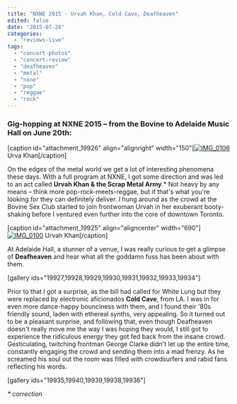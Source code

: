 ```yaml
---
title: "NXNE 2015 - Urvah Khan, Cold Cave, Deafheaven"
edited: false
date: "2015-07-28"
categories:
  - "reviews-live"
tags:
  - "concert-photos"
  - "concert-review"
  - "deafheaven"
  - "metal"
  - "nxne"
  - "pop"
  - "reggae"
  - "rock"
---
```


### Gig-hopping at NXNE 2015 – from the Bovine to Adelaide Music Hall on June 20th:

\[caption id="attachment\_19926" align="alignright" width="150"\][![IMG_0106](https://hellbound.ca/wp-content/uploads/2015/07/IMG_0106-150x150.jpg)](https://hellbound.ca/wp-content/uploads/2015/07/IMG_0106.jpg) Urva Khan\[/caption\]

On the edges of the metal world we get a lot of interesting phenomena these days. With a full program at NXNE, I got some direction and was led to an act called **Urvah Khan & the Scrap Metal Army**.\* Not heavy by any means – think more pop-rock-meets-reggae, but if that's what you're looking for they can definitely deliver. I hung around as the crowd at the Bovine Sex Club started to join frontwoman Urvah in her exuberant booty-shaking before I ventured even further into the core of downtown Toronto.

\[caption id="attachment\_19925" align="aligncenter" width="690"\][![IMG_0100](https://hellbound.ca/wp-content/uploads/2015/07/IMG_0100-1024x683.jpg)](https://hellbound.ca/wp-content/uploads/2015/07/IMG_0100.jpg) Urvah Khan\[/caption\]

At Adelaide Hall, a stunner of a venue, I was really curious to get a glimpse of **Deafheaven** and hear what all the goddamn fuss has been about with them.

\[gallery ids="19927,19928,19929,19930,19931,19932,19933,19934"\]

Prior to that I got a surprise, as the bill had called for White Lung but they were replaced by electronic aficionados **Cold Cave**, from LA. I was in for even more dance-happy bounciness with them, and I found their '80s friendly sound, laden with ethereal synths, very appealing. So it turned out to be a pleasant surprise, and following that, even though Deafheaven doesn't really move me the way I was hoping they would, I still got to experience the ridiculous energy they got fed back from the insane crowd. Gesticulating, twitching frontman George Clarke didn't let up the entire time, constantly engaging the crowd and sending them into a mad frenzy. As he screamed his soul out the room was filled with crowdsurfers and rabid fans reflecting his words.

\[gallery ids="19935,19940,19939,19938,19936"\]

_\* correction_

